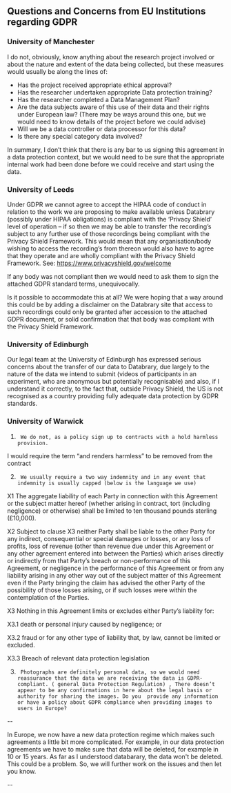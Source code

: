 ## Questions and Concerns from EU Institutions regarding GDPR

### University of Manchester

I do not, obviously, know anything about the research project involved or about the nature and extent of the data being collected, but these measures would usually be along the lines of:
- Has the project received appropriate ethical approval?  
- Has the researcher undertaken appropriate Data protection training?  
- Has the researcher completed a Data Management Plan?  
- Are the data subjects aware of this use of their data and their rights under European law? (There may be ways around this one, but we would need to know details of the project before we could advise)
- Will we be a data controller or data processor for this data?  
- Is there any special category data involved?  

In summary, I don’t think that there is any bar to us signing this agreement in a data protection context, but we would need to be sure that the appropriate internal work had been done before we could receive and start using the data.

### University of Leeds

Under GDPR we cannot agree to accept the HIPAA code of conduct in relation to the work we are proposing to make available unless Databrary (possibly under HIPAA obligations) is compliant with the ‘Privacy Shield’ level of operation – if so then we may be able to transfer the recording’s subject to any further use of those recordings being compliant with the Privacy Shield Framework. This would mean that any organisation/body wishing to access the recording’s from thereon would also have to agree that they operate and are wholly compliant with the Privacy Shield Framework. See: https://www.privacyshield.gov/welcome

If any body was not compliant then we would need to ask them to sign the attached GDPR standard terms, unequivocally.

Is it possible to accommodate this at all? We were hoping that a way around this could be by adding a disclaimer on the Databrary site that access to such recordings could only be granted after accession to the attached GDPR document, or solid confirmation that that body was compliant with the Privacy Shield Framework.



### University of Edinburgh

Our legal team at the University of Edinburgh has expressed serious concerns about the transfer of our data to Databrary, due largely to the nature of the data we intend to submit (videos of participants in an experiment, who are anonymous but potentially recognisable) and also, if I understand it correctly, to the fact that, outside Privacy Shield, the US is not recognised as a country providing fully adequate data protection by GDPR standards. 


### University of Warwick

1)      We do not, as a policy sign up to contracts with a hold harmless provision.

I would require the term “and renders harmless” to be removed from the contract

2)      We usually require a two way indemnity and in any event that indemnity is usually capped (below is the language we use)

X1           The aggregate liability of each Party in connection with this Agreement or the subject matter hereof (whether arising in contract, tort (including negligence) or otherwise) shall be limited to ten thousand pounds sterling (£10,000).

X2           Subject to clause X3 neither Party shall be liable to the other Party for any indirect, consequential or special damages or losses, or any loss of profits, loss of revenue (other than revenue due under this Agreement or any other agreement entered into between the Parties) which   arises directly or indirectly from that Party’s breach or non-performance of this Agreement, or negligence in the performance of this Agreement or from any liability arising in any other way out of the subject matter of this Agreement even if the Party bringing the claim has advised the other Party of the possibility of those losses arising, or if such losses were within the contemplation of the Parties.

X3           Nothing in this Agreement limits or excludes either Party’s liability for:

X3.1       death or personal injury caused by negligence; or

X3.2       fraud or for any other type of liability that, by law, cannot be limited or excluded.

X3.3       Breach of relevant data protection legislation


3)      Photographs are definitely personal data, so we would need reassurance that the data we are receiving the data is GDPR-compliant. ( general Data Protection Regulation) , There doesn’t appear to be any confirmations in here about the legal basis or authority for sharing the images. Do you  provide any information or have a policy about GDPR compliance when providing images to users in Europe?

--

In Europe, we now have a new data protection regime which makes such agreements a little bit more complicated. For example, in our data protection agreements we have to make sure that data will be deleted, for example in 10 or 15 years. As far as I understood databarary, the data won't be deleted. This could be a problem. So, we will further work on the issues and then let you know.

--
